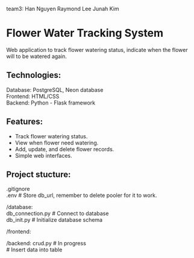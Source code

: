 team3:
Han Nguyen
Raymond Lee
Junah Kim

# Flower Water Tracking System
Web application to track flower watering status, indicate when the flower will to be watered again.

## Technologies:
Database: PostgreSQL, Neon database <br> 
Frontend: HTML/CSS <br>
Backend: Python - Flask framework <br>

## Features:
- Track flower watering status.
- View when flower need watering.
- Add, update, and delete flower records. 
- Simple web interfaces.

## Project stucture:
.gitignore  
.env                        # Store db_url, remember to delete pooler for it to work.

/database:<br>
    db_connection.py        # Connect to database <br>
    db_init.py              # Initialize database schema <br>
    

/frontend:

/backend: 
    crud.py                 # In progress <br>
    # Insert data into table
